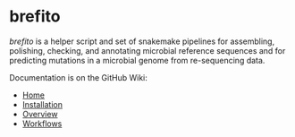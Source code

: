 # brefito

_brefito_ is a helper script and set of snakemake pipelines for assembling, polishing, checking, and annotating microbial reference sequences and for predicting mutations in a microbial genome from re-sequencing data.

Documentation is on the GitHub Wiki:
* [Home](https://github.com/barricklab/brefito/wiki/Home)
* [Installation](https://github.com/barricklab/brefito/wiki/Installation)
* [Overview](https://github.com/barricklab/brefito/wiki/Overview)
* [Workflows](https://github.com/barricklab/brefito/wiki/Workflows)



